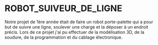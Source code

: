 # ROBOT_SUIVEUR_DE_LIGNE

Notre projet de 1ère année était de faire un robot porte-palette qui a pour but de suivre une ligne, soulever une charge et la déposer à un endroit précis.
Lors de ce projet j'ai pu effectuer de la modélisation 3D, de la soudure, de la programmation et du cablage électronique.
